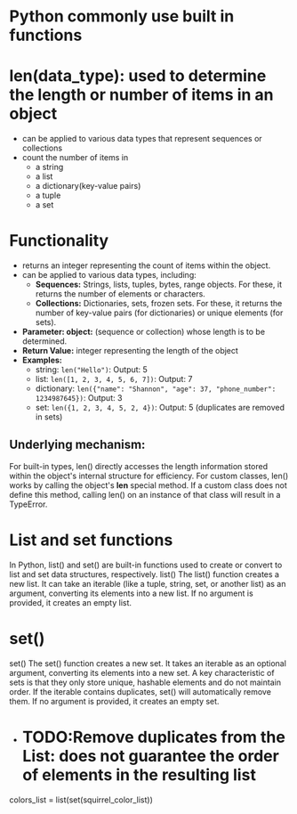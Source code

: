 # Python commonly use built in functions


# len(data_type): used to determine the length or number of items in an object
- can be applied to various data types that represent sequences or collections
- count the number of items in
  - a string
  - a list
  - a dictionary(key-value pairs)
  - a tuple
  - a set

# Functionality
- returns an integer representing the count of items within the object.
- can be applied to various data types, including:
  - **Sequences:** Strings, lists, tuples, bytes, range objects. For these, it returns the number of elements or characters.
  - **Collections:** Dictionaries, sets, frozen sets. For these, it returns the number of key-value pairs (for dictionaries) or unique elements (for sets).
- **Parameter: object:** (sequence or collection) whose length is to be determined.
- **Return Value:** integer representing the length of the object
- **Examples:**
  - string: `len("Hello")`: Output: 5
  - list: `len([1, 2, 3, 4, 5, 6, 7])`: Output: 7
  - dictionary: `len({"name": "Shannon", "age": 37, "phone_number": 1234987645})`: Output: 3
  - set: `len({1, 2, 3, 4, 5, 2, 4})`: Output: 5 (duplicates are removed in sets)

## Underlying mechanism:
For built-in types, len() directly accesses the length information stored within the object's internal 
structure for efficiency. For custom classes, len() works by calling the object's __len__ special 
method. If a custom class does not define this method, calling len() on an instance of that 
class will result in a TypeError.

# List and set functions
In Python, list() and set() are built-in functions used to create or convert to list and set data structures, respectively.
list()
The list() function creates a new list. It can take an iterable (like a tuple, string, set, or another list) as an argument, converting its elements into a new list. If no argument is provided, it creates an empty list.

# set()
set()
The set() function creates a new set. It takes an iterable as an optional argument, converting its elements into a new set. A key characteristic of sets is that they only store unique, hashable elements and do not maintain order. If the iterable contains duplicates, set() will automatically remove them. If no argument is provided, it creates an empty set.
- # TODO:Remove duplicates from the List: does not guarantee the order of elements in the resulting list
colors_list = list(set(squirrel_color_list))